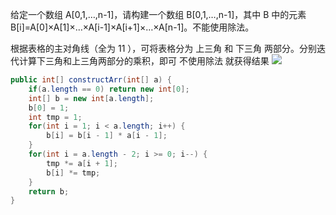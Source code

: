 给定一个数组 A[0,1,…,n-1]，请构建一个数组 B[0,1,…,n-1]，其中 B 中的元素 B[i]=A[0]×A[1]×…×A[i-1]×A[i+1]×…×A[n-1]。不能使用除法。


根据表格的主对角线（全为 11 ），可将表格分为 上三角 和 下三角 两部分。分别迭代计算下三角和上三角两部分的乘积，即可 不使用除法 就获得结果
![](https://pic.leetcode-cn.com/6056c7a5009cb7a4674aab28505e598c502a7f7c60c45b9f19a8a64f31304745-Picture1.png)

```Java
public int[] constructArr(int[] a) {
    if(a.length == 0) return new int[0];
    int[] b = new int[a.length];
    b[0] = 1;
    int tmp = 1;
    for(int i = 1; i < a.length; i++) {
        b[i] = b[i - 1] * a[i - 1];
    }
    for(int i = a.length - 2; i >= 0; i--) {
        tmp *= a[i + 1];
        b[i] *= tmp;
    }
    return b;
}
```